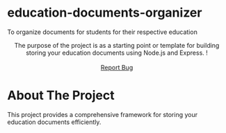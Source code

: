 # education-documents-organizer

To organize documents for students for their respective education

<p align="center">
    The purpose of the project is as a starting point or template for building storing your education documents using Node.js and Express. !
    <br />
    <br />
    <a href="https://github.com/vijeth-simha/education-documents-organizer/issues">Report Bug</a>
  </p>


# About The Project

This project provides a comprehensive framework for storing your education documents efficiently.
